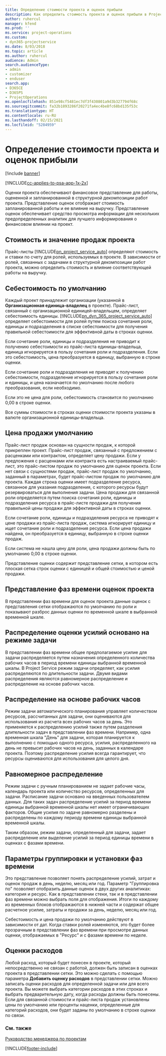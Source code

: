 ```yaml
---
title: Определение стоимости проекта и оценок прибыли
description: Как определить стоимость проекта и оценок прибыли в Project Service
author: ruhercul
manager: kfend
ms.prod: ''
ms.service: project-operations
ms.custom:
- dyn365-projectservice
ms.date: 8/03/2018
ms.topic: article
ms.author: ruhercul
audience: Admin
search.audienceType:
- admin
- customizer
- enduser
search.app:
- D365CE
- D365PS
- ProjectOperations
ms.openlocfilehash: 851e98cf5481ec7df3f430801a9d3b327794f68c
ms.sourcegitcommit: fa32b1893286f20271fa4ec4be8fc68bd135f53c
ms.translationtype: HT
ms.contentlocale: ru-RU
ms.lasthandoff: 02/15/2021
ms.locfileid: "5284959"
---
```

# <a name="determine-project-cost-and-revenue-estimates"></a>Определение стоимости проекта и оценок прибыли 

[!include [banner](../includes/psa-now-project-operations.md)]

[!INCLUDE[cc-applies-to-psa-app-1x-2x](../includes/cc-applies-to-psa-app-1x-2x.md)]

Оценки проекта обеспечивают финансовое представление для работы, оцененной и запланированной в структурной декомпозиции работ проекта. Представление оценок отображает стоимость запланированной работы и ее влияние на выручку. Представление оценок обеспечивает средство просмотра информации для нескольких предопределенных аналитик для лучшего информирования о финансовом влиянии на проект.  
  
## <a name="cost-and-sales-value-of-the-project"></a>Стоимость и значение продаж проекта  
Прайс-листы [!INCLUDE[pn_project_service_auto](../includes/pn-project-service-auto.md)] определяют стоимость и ставки по счету для ролей, используемых в проекте. В зависимости от ролей, связанных с задачами в структурной декомпозиции работ проекта, можно определить стоимость и влияние соответствующей работы на выручку.  
  
## <a name="cost-price-defaulting"></a>Себестоимость по умолчанию  
Каждый проект принадлежит организации (указанной в **Организационная единица-владелец** в проекте). Прайс-лист, связанный с организационной единицей-владельцем, определяет себестоимость единицы. [!INCLUDE[pn_dyn_365_project_service_auto](../includes/pn-dyn-365-project-service-auto.md)] определяет себестоимости для ролей путем поиска сочетания роли, единицы и подразделения в списке себестоимости для получения правильной себестоимости для эффективной даты в строках оценки.  
  
Если сочетание роли, единицы и подразделения не приводит к получению себестоимости из прайс-листа единицы-владельца, единица игнорируется в пользу сочетания роли и подразделения. Если это себестоимость, цена преобразуется в единицу, выбранную в строке оценки.  
  
Если сочетание роли и подразделения не приводят к получению себестоимости, подразделение игнорируется в пользу сочетания роли и единицы, и цена назначается по умолчанию после любого преобразования, если необходимо.  
  
 Если это не цена для роли, себестоимость становится по умолчанию 0,00 в строке оценки.  
  
 Все суммы стоимости в строках оценки стоимости проекта указаны в валюте организационной единицы-владельца.  
  
## <a name="sales-price-defaulting"></a>Цена продажи умолчанию  
Прайс-лист продаж основан на сущности продаж, к которой прикреплен проект. Прайс-лист продаж, связанный с предложением с расценками или контрактом, определяет цену продажи. Если у предложения с расценками или контракта есть настраиваемый прайс-лист, это прайс-листом продаж по умолчанию для оценок проекта. Если нет связи с сущностями продаж, прайс-лист продаж по умолчанию, заданный в параметрах, будет прайс-листом продаж по умолчанию для проекта. Каждая строка оценки имеет подразделение ресурса, связанное для указания подразделения, с которого ресурсы будут резервироваться для выполнения задачи. Цена продажи для связанной роли определяется путем поиска сочетания роли, единицы и подразделения ресурса в прайс-листе продажи для получения правильной цены продажи для эффективной даты в строках оценки.  
  
Если сочетание роли, единицы и подразделения ресурса не приводят к цене продажи из прайс-листа продаж, система игнорирует единицу и ищет сочетание роли и подразделения ресурса. Если цена продажи найдена, он преобразуется в единицу, выбранную в строке оценки продаж.  
  
Если система не нашла цену для роли, цена продажи должны быть по умолчанию 0,00 в строке оценки.  
  
Представление оценки содержит представление сетки, в котором есть плоская сетка строк оценки с единицей и общей стоимостью и ценой продажи.  
  
## <a name="time-phased-view-of-project-estimates"></a>Представление фаз времени оценок проекта  
В представлении фаз времени для оценок проекта данные оценок с представления сетки отображаются по умолчанию по роли и показывают разброс данных оценки по временной шкале в выбранной временной шкале.  
  
## <a name="effort-estimate-allocation-based-on-task-mode"></a>Распределение оценки усилий основано на режиме задачи  
В представлении фаз времени общее предполагаемое усилие для задачи распределяется путем назначения определенного количества рабочих часов в период времени единицы выбранной временной шкалы. В Project Service режим задачи определяет, как усилия распределяются по длительности задачи. Двумя видами распределения являются равномерное распределение и распределение на основе рабочих часов. 
  
## <a name="work-hours-based-allocation"></a>Распределение на основе рабочих часов  
Режим задачи автоматического планирования управляет количеством ресурсов, рассчитанных для задачи, они оцениваются для использования из расчета всех рабочих часов за день. Это применяется к распределению усилий также путем разделения длительности задач в представлении фаз времени. Например, одна временная шкала "День" для задачи, которая планируется к выполнению с помощью одного ресурса, усилия, распределенного на день не превысит рабочих часов на день, заданных в календаре проекта. Поэтому распределение усилия всегда гарантирует, что ресурсы оцениваются для использования для целого дня.  
  
## <a name="even-distribution"></a>Равномерное распределение  
Режим задачи с ручным планированием не задает рабочие часы, календарь проекта или количество ресурсов, определенных для задачи. Расписание задачи основано на введенных пользователем данных. Для таких задач распределение усилий за период времени единицы выбранной временной шкалы нет имеет ограничивающих факторов. Общие усилия по задаче равномерно разделены и распределены по каждому периоду времени единицы выбранной временной шкалы.  
  
Таким образом, режим задачи, определенный для задачи, задает распределение или выделение усилий за период единицы времени в оценках с фазами времени.  
  
## <a name="grouping-and-time-phasing-options"></a>Параметры группировки и установки фаз времени  
Это представление позволяет понять распределение усилий, затрат и оценок продаж в день, неделю, месяц или год. Параметр "Группировка по" позволяет отобразить данные оценок в двух других аналитиках: категория и ресурс. Как в представлении стеки, так и в представлении фаз времени можно выбрать поля для отображения. Итоги по каждому из временных блоков отображаются в нижней части и содержат общее расчетное усилие, затраты и продажи за день, неделю, месяц или год.  
  
Себестоимость и цена продажи по умолчанию действуют в зависимости от дат. Когда ставки ролей изменяются, это будет более прозрачным в представлении фаз времени при просмотре данных оценки, отображаемых в "Ресурс" и с фазами времени по неделе.  
  
## <a name="expense-estimates"></a>Оценки расходов  
Любой расход, который будет понесен в проекте, который непосредственно не связан с работой, должен быть записан в оценках проекта в представлении сетки. Это можно сделать с помощью параметра **Добавить оценку расходов** в представлении сетки. Можно записать оценки расходов для определенной задачи или для всего проекта. Вы можете выбрать категории расходов в этих строках и выбрать предварительную дату, когда расходы должны быть понесены. Если для связанной стоимости и прайс-листа продаж установлены цены по умолчанию или проценты наценки, определенные для категорий расходов, они будет заданы по умолчанию в строке оценки по связи.  
  
### <a name="see-also"></a>См. также  
 [Руководство менеджера по проектам](../psa/project-manager-guide.md)


[!INCLUDE[footer-include](../includes/footer-banner.md)]